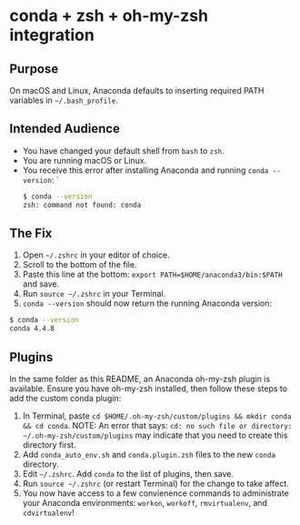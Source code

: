 <!-- TITLE: Anaconda and oh-my-zsh Integration -->
<!-- SUBTITLE: Configure oh-my-zsh to support conda commands. -->

# conda + zsh + oh-my-zsh integration

## Purpose

On macOS and Linux, Anaconda defaults to inserting required PATH variables in `~/.bash_profile`.

## Intended Audience

* You have changed your default shell from `bash` to `zsh`.
* You are running macOS or Linux.
* You receive this error after installing Anaconda and running `conda --version`: `
  ```bash
  $ conda --version
  zsh: command not found: conda
  ```

## The Fix

1. Open `~/.zshrc` in your editor of choice.
1. Scroll to the bottom of the file.
1. Paste this line at the bottom: `export PATH=$HOME/anaconda3/bin:$PATH` and save.
1. Run `source ~/.zshrc` in your Terminal.
1. `conda --version` should now return the running Anaconda version:
  ```bash
  $ conda --version
  conda 4.4.8
  ```

## Plugins

In the same folder as this README, an Anaconda oh-my-zsh plugin is available. Ensure you have oh-my-zsh installed, then follow these steps to add the custom conda plugin:

1. In Terminal, paste `cd $HOME/.oh-my-zsh/custom/plugins && mkdir conda && cd conda`.
   NOTE: An error that says: `cd: no such file or directory: ~/.oh-my-zsh/custom/plugins` may indicate that you need to create this directory first.
1. Add `conda_auto_env.sh` and `conda.plugin.zsh` files to the new `conda` directory.
1. Edit `~/.zshrc`. Add `conda` to the list of plugins, then save.
1. Run `source ~/.zshrc` (or restart Terminal) for the change to take affect.
1. You now have access to a few convienence commands to administrate your Anaconda environments: `workon`, `workoff`, `rmvirtualenv`, and `cdvirtualenv`!
